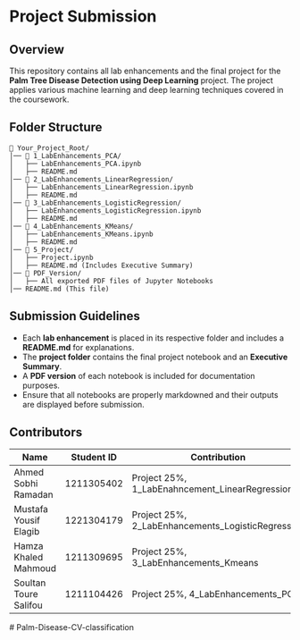# Project Submission

## Overview
This repository contains all lab enhancements and the final project for the **Palm Tree Disease Detection using Deep Learning** project. The project applies various machine learning and deep learning techniques covered in the coursework.

## Folder Structure
```
📂 Your_Project_Root/
│── 📂 1_LabEnhancements_PCA/
│   ├── LabEnhancements_PCA.ipynb
│   ├── README.md
│── 📂 2_LabEnhancements_LinearRegression/
│   ├── LabEnhancements_LinearRegression.ipynb
│   ├── README.md
│── 📂 3_LabEnhancements_LogisticRegression/
│   ├── LabEnhancements_LogisticRegression.ipynb
│   ├── README.md
│── 📂 4_LabEnhancements_KMeans/
│   ├── LabEnhancements_KMeans.ipynb
│   ├── README.md
│── 📂 5_Project/
│   ├── Project.ipynb
│   ├── README.md (Includes Executive Summary)
│── 📂 PDF_Version/
│   ├── All exported PDF files of Jupyter Notebooks
│── README.md (This file)
```

## Submission Guidelines
- Each **lab enhancement** is placed in its respective folder and includes a **README.md** for explanations.
- The **project folder** contains the final project notebook and an **Executive Summary**.
- A **PDF version** of each notebook is included for documentation purposes.
- Ensure that all notebooks are properly markdowned and their outputs are displayed before submission.

## Contributors
| Name            | Student ID     | Contribution |
|----------------|---------------|-------------|
|  Ahmed Sobhi Ramadan  | 1211305402          | Project 25%, 1_LabEnahncement_LinearRegression |
| Mustafa Yousif Elagib   | 1221304179            | Project 25%, 2_LabEnhancements_LogisticRegression |
|  Hamza Khaled Mahmoud |  1211309695           | Project 25%,  3_LabEnhancements_Kmeans |
| Soultan Toure Salifou    | 1211104426           | Project 25%, 4_LabEnhancements_PCA |


#   P a l m - D i s e a s e - C V - c l a s s i f i c a t i o n  
 